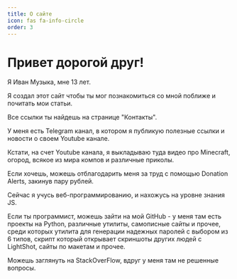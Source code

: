 ```yaml
---
title: О сайте
icon: fas fa-info-circle
order: 3
---
```


# Привет дорогой друг!

Я Иван Музыка, мне 13 лет.

Я создал этот сайт чтобы ты мог познакомиться со мной поближе и почитать мои статьи.

Все ссылки ты найдешь на странице "Контакты".

У меня есть Telegram канал, в котором я публикую полезные ссылки и новости о своем Youtube канале.

Кстати, на счет Youtube канала, я выкладываю туда видео про Minecraft, огород, всякое из мира компов и различные приколы.

Если хочешь, можешь отблагодарить меня за труд с помощью Donation Alerts, закинув пару рублей.

Сейчас я учусь веб-программированию, и нахожусь на уровне знания JS.

Если ты программист, можешь зайти на мой GitHub - у меня там есть проекты на Python, различные утилиты, самописные сайты и прочее, среди которых утилита для генерации надежных паролей с выбором из 6 типов, скрипт который открывает скриншоты других людей с LightShot, сайты по макетам и прочее.

Можешь заглянуть на StackOverFlow, вдруг у меня там не решенные вопросы.
